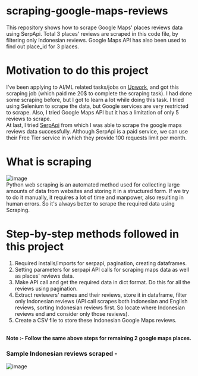 # scraping-google-maps-reviews
This repository shows how to scrape Google Maps' places reviews data using SerpApi. Total 3 places' reviews are scraped in this code file, by filtering only Indonesian reviews. Google Maps API has also been used to find out place_id for 3 places.
<h1>Motivation to do this project</h1>
I've been applying to AI/ML related tasks/jobs on <a href= "https://www.upwork.com/" target="_blank">Upwork</a>, and got this scraping job (which paid me 20$ to complete the scraping task). I had done some scraping before, but I got to learn a lot while doing this task. I tried using Selenium to scrape the data, but Google services are very restricted to scrape. Also, I tried Google Maps API but it has a limitation of only 5 reviews to scrape.<br> At last, I tried <a href= "https://serpapi.com/" target="_blank">SerpApi</a> from which I was able to scrape the google maps reviews data successfully. Although SerpApi is a paid service, we can use their Free Tier service in which they provide 100 requests limit per month.<br>
<h1>What is scraping</h1>

![image](https://github.com/sachelsout/scraping-google-maps-reviews/assets/86348193/f9973fef-6801-42cf-b052-285189541ac9) <br>
Python web scraping is an automated method used for collecting large amounts of data from websites and storing it in a structured form. If we try to do it manually, it requires a lot of time and manpower, also resulting in human errors. So it's always better to scrape the required data using Scraping. <br>
<h1>Step-by-step methods followed in this project</h1>
<ol>
  <li>Required installs/imports for serpapi, pagination, creating dataframes.</li>
  <li>Setting parameters for serpapi API calls for scraping maps data as well as places' reviews data.</li>
  <li>Make API call and get the required data in dict format. Do this for all the reviews using pagination.</li>
  <li>Extract reviewers' names and their reviews, store it in dataframe, filter only Indonesian reviews (API call scrapes both Indonesian and English reviews, sorting Indonesian reviews first. So locate where Indonesian reviews end and consider only those reviews).</li>
  <li>Create a CSV file to store these Indonesian Google Maps reviews.</li>
 </ol><br>
 <b>Note :- Follow the same above steps for remaining 2 google maps places.</b><br>
 <h3>Sample Indonesian reviews scraped - </h3>
 
 ![image](https://github.com/sachelsout/scraping-google-maps-reviews/assets/86348193/37ad86a1-b804-4e61-adc4-877823bcb12c)
